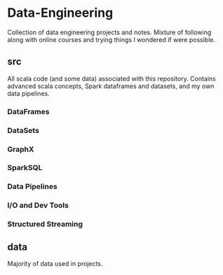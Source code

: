 # Data-Engineering
Collection of data engineering projects and notes. Mixture of following along with online courses and trying things I wondered if were possible.

## src
All scala code (and some data) associated with this repository. Contains advanced scala concepts, Spark dataframes and datasets, and my own data pipelines.

### DataFrames
### DataSets
### GraphX
### SparkSQL
### Data Pipelines
### I/O and Dev Tools
### Structured Streaming

## data
Majority of data used in projects.
